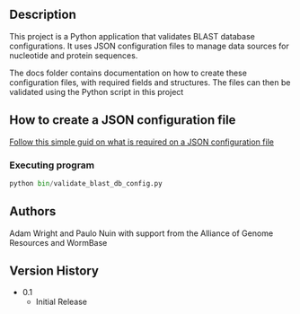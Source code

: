
## Description

This project is a Python application that validates BLAST
database configurations. 
It uses JSON configuration files to manage data sources 
for nucleotide and protein sequences.

The docs folder contains documentation on how to create
these configuration files, with required fields and structures.
The files can then be validated using the Python script in this project

## How to create a JSON configuration file

[Follow this simple guid on what is required on a 
JSON configuration file](docs/README.md)

### Executing program

```python
python bin/validate_blast_db_config.py
```

## Authors

Adam Wright and Paulo Nuin with support from the Alliance of Genome Resources
and WormBase

## Version History

* 0.1
    * Initial Release
